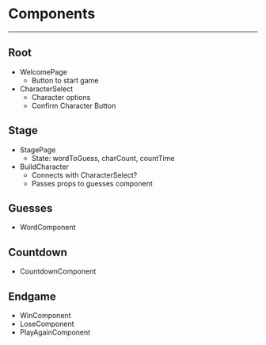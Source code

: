 # Components
---
## Root
* WelcomePage
  * Button to start game
* CharacterSelect
  * Character options
  * Confirm Character Button

## Stage
* StagePage
  * State: wordToGuess, charCount, countTime
* BuildCharacter
  * Connects with CharacterSelect?
  * Passes props to guesses component

## Guesses
* WordComponent

## Countdown
* CountdownComponent

## Endgame
* WinComponent
* LoseComponent
* PlayAgainComponent

